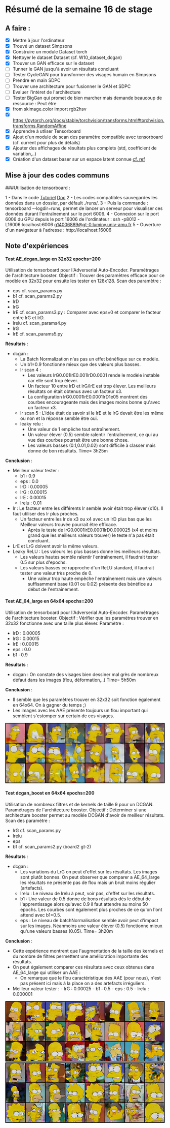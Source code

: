 # Résumé de la semaine 16 de stage


## A faire :

- [x]  Mettre à jour l'ordinateur
- [x]  Trouvé un dataset Simpsons
- [x]  Construire un module Dataset torch
- [x]  Nettoyer le dataset Dataset (cf. W10_dataset_dcgan)
- [x]  Trouver un GAN efficace sur le dataset
- [ ] Tunner le GAN jusqu'à avoir un résultats concluant
- [ ] Tester CycleGAN pour transformer des visages humain en Simpsons
- [ ] Prendre en main SDPC
- [ ] Trouver une architecture pour fusionner le GAN et SDPC
- [ ] Evaluer l'intèret de l'architecture
- [ ] Tester BigGan qui promet de bien marcher mais demande beaucoup de ressource : Peut être
- [x] from skimage.color import rgb2hsv
- [x] https://pytorch.org/docs/stable/torchvision/transforms.html#torchvision.transforms.RandomAffine
- [x] Apprendre à utliser Tensorboard
- [x] Ajout d'un module de scan des paramètre compatible avec tensorboard (cf. current pour plus de détails)
- [x] Ajouter des affichages de résultats plus complets (std, coefficient de variation,..)
- [x] Création d'un dataset baser sur un espace latent connue [cf. ref](http://datashader.org/topics/strange_attractors.html)

## Mise à jour des codes communs

###Utilisation de tensorboard :

1 - Dans le code [Tutoriel](https://www.tensorflow.org/guide/summaries_and_tensorboard) [Doc](https://pytorch.org/docs/stable/tensorboard.html)
2 - Les codes compatibles sauvegardes les données dans un dossier, par défault ./runs/.
3 - Puis la commande : tensorboard --logdir=runs, permet de lancer un serveur pour visualiser ces données durant l'entraînement sur le port 6006.
4 - Connexion sur le port 6006 du GPU depuis le port 16006 de l'ordinateur : ssh -p8012 -L16006:localhost:6006 g14006889@gt-0.luminy.univ-amu.fr
5 - Ouverture d'un navigateur à l'adresse : http://localhost:16006

## Note d'expériences

#### Test AE_dcgan_large en 32x32 epochs=200
Utilisation de tensorboard pour l'Adverserial Auto-Encoder.
Paramétrages de l'architecture booster.
Objectif : Trouver des paramètres efficace pour ce modèle en 32x32 pour ensuite les tester en 128x128.
Scan des paramètre :
  - eps
cf. scan_params.py
  - b1
cf. scan_params2.py
  - lrD
  - lrG
  - lrE
cf. scan_params3.py : Comparer avec eps=0 et comparer le facteur entre lrG et lrD.
  - lrelu
cf. scan_params4.py 
  - lrG
  - lrE
cf. scan_params5.py 

__Résultats__ :
  - dcgan : 
    - La Batch Normalization n'as pas un effet bénéfique sur ce modèle. 
    - Un b1=0.9 fonctionne mieux que des valeurs plus basses.
    - lr scan 4 : 
      - Les valeurs lrG0.001lrE0.001lrD0.0001 rende le modèle instable car elle sont trop élever.
      - Un facteur 10 entre lrD et lrG/lrE est trop élever. Les meilleurs résultats on était obtenus avec un facteur x3.
      - La configuration lrG0.0001lrE0.0001lrD1e05 montrent des courbes encourageante mais des images moins bonne qu'avec un facteur x3.
    - lr scan 5 : L'idée était de savoir si le lrE et le lrG devait être les même ou non et la réponse semble être oui. 
    - leaky relu : 
      - Une valeur de 1 empêche tout entraînement.
      - Un valeur élever (0.5) semble ralentir l'entraînement, ce qui au vue des courbes pourrait être une bonne chose.
      - Les valeurs basses (0.1,0.01,0.02) sont difficile à classer mais donne de bon résultats. 
    Time= 3h25m
		
__Conclusion__ :
  - Meilleur valeur tester :
    - b1 : 0.9
    - eps : 0.0
    - lrD : 0.00005
    - lrG : 0.00015
    - lrE : 0.00015
    - lrelu : 0.01
  - lr : Le facteur entre les différents lr semble avoir était trop élever (x10). Il faut utiliser des lr plus proches.
    - Un facteur entre les lr de x3 ou x4 avec un lrD plus bas que les Meilleur valeurs trouvée pourrait être efficace.
	  - Après le teste de lrG0.0001lrE0.0001lrD0.000025 (x4 et moins grand que les meilleurs valeurs trouver) le teste n'a pas était concluant.
  - LrE et LrG doivent avoir la même valeurs.
  - Leaky ReLU : Les valeurs les plus basses donne les meilleurs résultats.
    - Les valeurs hautes semble ralentir l'entraînement, il faudrait tester 0.5 sur plus d'epochs. 
    - Les valeurs basses ce rapproche d'un ReLU standard, il faudrait tester une valeur très proche de 0.
      - Une valeur trop haute empêche l'entraînement mais une valeurs suffisamment base (0.01 ou 0.02) présente des bénéfice au début de l'entraînement.
  
#### Test AE_64_large en 64x64 epochs=200
Utilisation de tensorboard pour l'Adverserial Auto-Encoder.
Paramétrages de l'architecture booster.
Objectif : Vérifier que les paramètres trouver en 32x32 fonctionne avec une taille plus élever.
Paramètre :
  - lrD : 0.00005
  - lrG : 0.00015
  - lrE : 0.00015
  - eps : 0.0
  - b1 : 0.9

__Résultats__ :
  - dcgan : On constate des visages bien dessiner mal grès de nombreux défaut dans les images (flou, déformation,..)
    Time= 5h50m
		
__Conclusion__ :
  - Il semble que les paramètres trouver en 32x32 soit fonction également en 64x64. On à gagner du temps ;)
  - Les images avec les AAE présente toujours un flou important qui semblent s'estomper sur certain de ces visages.

![W16_AE_64_large](W16_AE_64_large/200.png "Good results")

#### Test dcgan_boost en 64x64 epochs=200
Utilisation de nombreux filtres et de kernels de taille 9 pour un DCGAN.
Paramétrages de l'architecture booster.
Objectif : Déterminer si une architecture booster permet au modèle DCGAN d'avoir de meilleur résultats.
Scan des paramètre :
  - lrG 
cf. scan_params.py
  - lrelu
  - eps
  - b1
cf. scan_params2.py (board2 gt-2)

__Résultats__ :
  - dcgan : 
    - Les variations du LrG on peut d'effet sur les résultats. Les images sont plutôt bonnes. On peut observer que comparer a AE_64_large les résultats ne présente pas de flou mais un bruit moins régulier (artefacts).
    - lrelu : Le niveau de lrelu à peut, voir pas, d'effet sur les résultats.
    - b1 : Une valeur de 0.5 donne de bons résultats dès le début de l'apprentissage alors qu'avec 0.9 il faut attendre au moins 50 epochs. Les courbes sont également plus proches de ce qu'on l'ont attend avec b1=0.5.
    - eps : Le niveau de batchNormalisation semble avoir peut d'impact sur les images. Néanmoins une valeur élever (0.5) fonctionne mieux qu'une valeurs basses (0.05).
    Time= 3h20m
		
__Conclusion__ :
  - Cette expérience montrent que l'augmentation de la taille des kernels et du nombre de filtres permettent une amélioration importante des résultats.
  - On peut également comparer ces résultats avec ceux obtenus dans AE_64_large qui utiliser un AAE :
    - On remarque que le flou caractéristique des AAE (pour nous), n'est pas présent ici mais à la place on a des artefacts irréguliers. 
   - Meilleur valeur tester :
    - lrG : 0.00025
    - b1 : 0.5
    - eps : 0.5
    - lrelu : 0.000001
    
![W16_dcgan_boost](W16_dcgan_boost/200_scan1.png "Scan 1 results")
![W16_dcgan_boost](W16_dcgan_boost/200_scan2.png "Scan 2 results")
